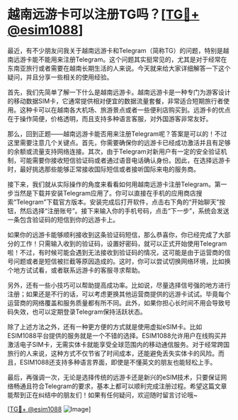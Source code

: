 # 越南远游卡可以注册TG吗？[[TG💪+ @esim1088](https://t.me/s/esim1088)]

最近，有不少朋友问我关于越南远游卡和Telegram（简称TG）的问题，特别是越南远游卡能不能用来注册Telegram。这个问题其实挺常见的，尤其是对于经常在东南亚旅行或者需要在越南长期生活的人来说。今天就来给大家详细解答一下这个疑问，并且分享一些相关的使用经验。

首先，我们先简单了解一下什么是越南远游卡。越南远游卡是一种专门为游客设计的移动数据SIM卡，它通常提供相对便宜的数据流量套餐，非常适合短期旅行者使用。这种卡可以在越南各大机场、旅游景点或者一些便利店购买到。远游卡的优点在于操作简便，价格透明，而且支持多种语言客服，对外国游客非常友好。

那么，回到正题——越南远游卡能否用来注册Telegram呢？答案是可以的！不过这里需要注意几个关键点。首先，你需要确保你的远游卡已经成功激活并且有足够的余额或流量支持网络连接。其次，由于Telegram对新用户有一定的安全验证机制，可能需要你接收短信验证码或者通过语音电话确认身份。因此，在选择远游卡时，最好挑选那些能够正常接收国际短信或者接听国际来电的服务商。

接下来，我们就从实际操作的角度来看看如何用越南远游卡注册Telegram。第一步当然是下载并安装Telegram应用了。你可以直接在手机的应用商店搜索“Telegram”下载官方版本。安装完成后打开软件，点击右下角的“开始聊天”按钮，然后选择“注册账号”。接下来输入你的手机号码，点击“下一步”，系统会发送一条包含验证码的短信到你的远游卡上。

如果你的远游卡能够顺利接收到这条验证码短信，那么恭喜你，你已经完成了大部分的工作！只需输入收到的验证码，设置好密码，就可以正式开始使用Telegram啦！不过，有时候可能会遇到无法接收到验证码的情况，这可能是由于运营商的信号问题或者是短信被拦截等原因造成的。这时，你可以尝试切换网络环境，比如换个地方试试看，或者联系远游卡的客服寻求帮助。

另外，还有一些小技巧可以帮助提高成功率。比如说，尽量选择信号强的地方进行注册；如果还是不行的话，可以考虑更换其他运营商提供的远游卡试试。毕竟每个运营商的网络覆盖和服务质量都有所不同。此外，如果你担心长时间不用会导致号码失效，也可以定期登录Telegram保持活跃状态。

除了上述方法之外，还有一种更方便的方式就是使用虚拟eSIM卡。比如ESIM1088平台提供的服务就是一个不错的选择。ESIM1088允许用户在线购买并激活电子SIM卡，无需实体卡就能享受全球范围内的移动通信服务。对于经常跨国旅行的人来说，这种方式不仅节省了时间成本，还能避免丢失实体卡的风险。而且，ESIM1088还支持多种语言界面，即使是不懂英文的朋友也能轻松上手。

最后，再强调一次，无论是选择传统的远游卡还是新兴的eSIM技术，只要保证网络畅通且符合Telegram的要求，基本上都可以顺利完成注册过程。希望这篇文章能帮到正在纠结中的朋友们！如果有任何疑问，欢迎随时留言讨论哦~

[[TG💪+ @esim1088](https://t.me/s/esim1088) ![Image](https://i.postimg.cc/4NQfJmqS/Snipaste-2025-05-13-00-14-12.png)]